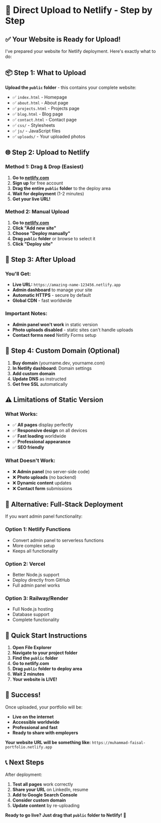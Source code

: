 # 🚀 Direct Upload to Netlify - Step by Step

## ✅ Your Website is Ready for Upload!

I've prepared your website for Netlify deployment. Here's exactly what to do:

## 📦 Step 1: What to Upload

**Upload the `public` folder** - this contains your complete website:
- ✅ `index.html` - Homepage
- ✅ `about.html` - About page  
- ✅ `projects.html` - Projects page
- ✅ `blog.html` - Blog page
- ✅ `contact.html` - Contact page
- ✅ `css/` - Stylesheets
- ✅ `js/` - JavaScript files
- ✅ `uploads/` - Your uploaded photos

## 🌐 Step 2: Upload to Netlify

### Method 1: Drag & Drop (Easiest)
1. **Go to [netlify.com](https://netlify.com)**
2. **Sign up** for free account
3. **Drag the entire `public` folder** to the deploy area
4. **Wait for deployment** (1-2 minutes)
5. **Get your live URL!**

### Method 2: Manual Upload
1. **Go to [netlify.com](https://netlify.com)**
2. **Click "Add new site"**
3. **Choose "Deploy manually"**
4. **Drag `public` folder** or browse to select it
5. **Click "Deploy site"**

## 🎯 Step 3: After Upload

### You'll Get:
- **Live URL:** `https://amazing-name-123456.netlify.app`
- **Admin dashboard** to manage your site
- **Automatic HTTPS** - secure by default
- **Global CDN** - fast worldwide

### Important Notes:
- **Admin panel won't work** in static version
- **Photo uploads disabled** - static sites can't handle uploads
- **Contact forms need** Netlify Forms setup

## 🔧 Step 4: Custom Domain (Optional)

1. **Buy domain** (yourname.dev, yourname.com)
2. **In Netlify dashboard:** Domain settings
3. **Add custom domain**
4. **Update DNS** as instructed
5. **Get free SSL** automatically

## ⚠️ Limitations of Static Version

### What Works:
- ✅ **All pages** display perfectly
- ✅ **Responsive design** on all devices
- ✅ **Fast loading** worldwide
- ✅ **Professional appearance**
- ✅ **SEO friendly**

### What Doesn't Work:
- ❌ **Admin panel** (no server-side code)
- ❌ **Photo uploads** (no backend)
- ❌ **Dynamic content** updates
- ❌ **Contact form** submissions

## 🚀 Alternative: Full-Stack Deployment

If you want admin panel functionality:

### Option 1: Netlify Functions
- Convert admin panel to serverless functions
- More complex setup
- Keeps all functionality

### Option 2: Vercel
- Better Node.js support
- Deploy directly from GitHub
- Full admin panel works

### Option 3: Railway/Render
- Full Node.js hosting
- Database support
- Complete functionality

## 📝 Quick Start Instructions

1. **Open File Explorer**
2. **Navigate to your project folder**
3. **Find the `public` folder**
4. **Go to netlify.com**
5. **Drag `public` folder to deploy area**
6. **Wait 2 minutes**
7. **Your website is LIVE!**

## 🎉 Success!

Once uploaded, your portfolio will be:
- **Live on the internet**
- **Accessible worldwide**
- **Professional and fast**
- **Ready to share with employers**

**Your website URL will be something like:**
`https://muhammad-faisal-portfolio.netlify.app`

## 📞 Next Steps

After deployment:
1. **Test all pages** work correctly
2. **Share your URL** on LinkedIn, resume
3. **Add to Google Search Console**
4. **Consider custom domain**
5. **Update content** by re-uploading

**Ready to go live? Just drag that `public` folder to Netlify!** 🚀
